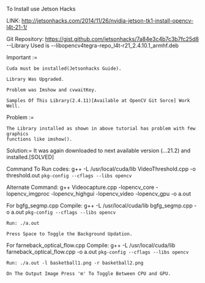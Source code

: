 To Install use Jetson Hacks

LINK: http://jetsonhacks.com/2014/11/26/nvidia-jetson-tk1-install-opencv-l4t-21-1/

Git Repository: https://gist.github.com/jetsonhacks/7a84e3c4b7c3b7fc25d8
--Library Used is 
--libopencv4tegra-repo_l4t-r21_2.4.10.1_armhf.deb


Important :=

	Cuda must be installed(Jetsonhacks Guide).

	Library Was Upgraded.

	Problem was Imshow and cvwaitKey.

	Samples Of This Library(2.4.11)[Available at OpenCV Git Sorce] Work Well.


Problem := 

	The Library installed as shown in above tutorial has problem with few graphics
	functions like imshow().


Solution:=
	It was again downloaded to next available version (...21.2) and installed.[SOLVED]



Command To Run codes: 
	g++ -L /usr/local/cuda/lib VideoThreshold.cpp -o threshold.out `pkg-config --cflags --libs opencv`



Alternate Command:
	g++ Videocapture.cpp -lopencv_core -lopencv_imgproc -lopencv_highgui -lopencv_video -lopencv_gpu -o a.out


For bgfg_segmp.cpp
	Compile: g++ -L /usr/local/cuda/lib bgfg_segmp.cpp -o a.out `pkg-config --cflags --libs opencv`
	
	Run: ./a.out
	
	Press Space to Toggle the Background Updation.


For farneback_optical_flow.cpp
	Compile: g++ -L /usr/local/cuda/lib farneback_optical_flow.cpp -o a.out `pkg-config --cflags --libs opencv`

	Run: ./a.out -l basketball1.png -r basketball2.png
	
	On The Output Image Press 'm' To Toggle Between CPU and GPU.
